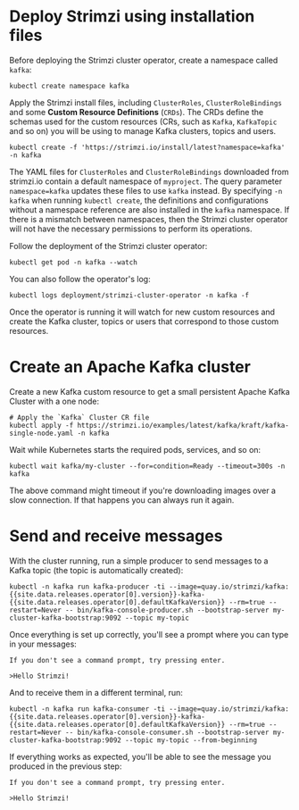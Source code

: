 # Deploy Strimzi using installation files

Before deploying the Strimzi cluster operator, create a namespace called `kafka`:

```shell
kubectl create namespace kafka
```

Apply the Strimzi install files, including `ClusterRoles`, `ClusterRoleBindings` and some **Custom Resource Definitions** (`CRDs`). The CRDs define the schemas used for the custom resources (CRs, such as `Kafka`, `KafkaTopic` and so on) you will be using to manage Kafka clusters, topics and users.

```shell
kubectl create -f 'https://strimzi.io/install/latest?namespace=kafka' -n kafka
```

The YAML files for `ClusterRoles` and `ClusterRoleBindings` downloaded from strimzi.io contain a default namespace of `myproject`.
The query parameter `namespace=kafka` updates these files to use `kafka` instead.
By specifying `-n kafka` when running `kubectl create`, the definitions and configurations without a namespace reference are also installed in the `kafka` namespace.
If there is a mismatch between namespaces, then the Strimzi cluster operator will not have the necessary permissions to perform its operations.

Follow the deployment of the Strimzi cluster operator:
```shell
kubectl get pod -n kafka --watch
```

You can also follow the operator's log:
```shell
kubectl logs deployment/strimzi-cluster-operator -n kafka -f
```

Once the operator is running it will watch for new custom resources and create the Kafka cluster, topics or users that correspond to those custom resources.

# Create an Apache Kafka cluster

Create a new Kafka custom resource to get a small persistent Apache Kafka Cluster with a one node:

```shell
# Apply the `Kafka` Cluster CR file
kubectl apply -f https://strimzi.io/examples/latest/kafka/kraft/kafka-single-node.yaml -n kafka 
```

Wait while Kubernetes starts the required pods, services, and so on:

```shell
kubectl wait kafka/my-cluster --for=condition=Ready --timeout=300s -n kafka 
```

The above command might timeout if you're downloading images over a slow connection. If that happens you can always run it again.

# Send and receive messages

With the cluster running, run a simple producer to send messages to a Kafka topic (the topic is automatically created):

```shell
kubectl -n kafka run kafka-producer -ti --image=quay.io/strimzi/kafka:{{site.data.releases.operator[0].version}}-kafka-{{site.data.releases.operator[0].defaultKafkaVersion}} --rm=true --restart=Never -- bin/kafka-console-producer.sh --bootstrap-server my-cluster-kafka-bootstrap:9092 --topic my-topic
```

Once everything is set up correctly, you'll see a prompt where you can type in your messages:
```shell
If you don't see a command prompt, try pressing enter.

>Hello Strimzi!
```

And to receive them in a different terminal, run:

```shell
kubectl -n kafka run kafka-consumer -ti --image=quay.io/strimzi/kafka:{{site.data.releases.operator[0].version}}-kafka-{{site.data.releases.operator[0].defaultKafkaVersion}} --rm=true --restart=Never -- bin/kafka-console-consumer.sh --bootstrap-server my-cluster-kafka-bootstrap:9092 --topic my-topic --from-beginning
```
If everything works as expected, you'll be able to see the message you produced in the previous step:
```shell
If you don't see a command prompt, try pressing enter.

>Hello Strimzi!
```

